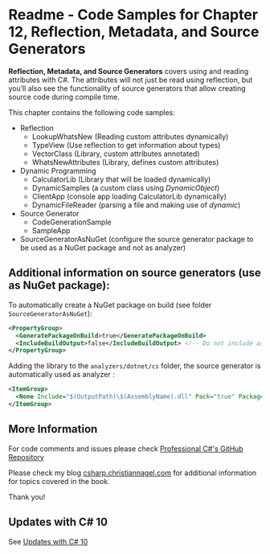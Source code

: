 # Readme - Code Samples for Chapter 12, Reflection, Metadata, and Source Generators

**Reflection, Metadata, and Source Generators** covers using and reading attributes with C#. The attributes will not just be read using reflection, but you’ll also see the functionality of source generators that allow creating source code during compile time.

This chapter contains the following code samples:

* Reflection
    * LookupWhatsNew (Reading custom attributes dynamically)
    * TypeView (Use reflection to get information about types)
    * VectorClass (Library, custom attributes annotated)
    * WhatsNewAttributes (Library, defines custom attributes) 
* Dynamic Programming
    * CalculatorLib (Library that will be loaded dynamically)
    * DynamicSamples (a custom class using *DynamicObject*)
    * ClientApp (console app loading CalculatorLib dynamically)
    * DynamicFileReader (parsing a file and making use of *dynamic*)
* Source Generator
    * CodeGenerationSample
    * SampleApp
* SourceGeneratorAsNuGet (configure the source generator package to be used as a NuGet package and not as analyzer)

## Additional information on source generators (use as NuGet package):

To automatically create a NuGet package on build (see folder `SourceGeneratorAsNuGet`):

```xml
<PropertyGroup>
  <GeneratePackageOnBuild>true</GeneratePackageOnBuild>
  <IncludeBuildOutput>false</IncludeBuildOutput> <!-- Do not include as a lib dependency -->
</PropertyGroup>
```

Adding the library to the `analyzers/dotnet/cs` folder, the source generator is automatically used as analyzer :

```xml
<ItemGroup>
  <None Include="$(OutputPath)\$(AssemblyName).dll" Pack="true" PackagePath="analyzers/dotnet/cs" Visible="false" />
</ItemGroup>
```

## More Information
 
For code comments and issues please check [Professional C#'s GitHub Repository](https://github.com/ProfessionalCSharp/ProfessionalCSharp2021)

Please check my blog [csharp.christiannagel.com](https://csharp.christiannagel.com "csharp.christiannagel.com") for additional information for topics covered in the book.

Thank you!

## Updates with C# 10

See [Updates with C# 10](../../Dotnet6Updates.md)
